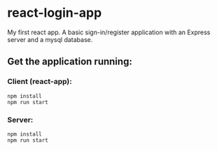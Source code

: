 # react-login-app
My first react app. A basic sign-in/register application with an Express server and a mysql database.

## Get the application running:
### Client (react-app):
```
npm install
npm run start
```
### Server:
```
npm install
npm run start
```
